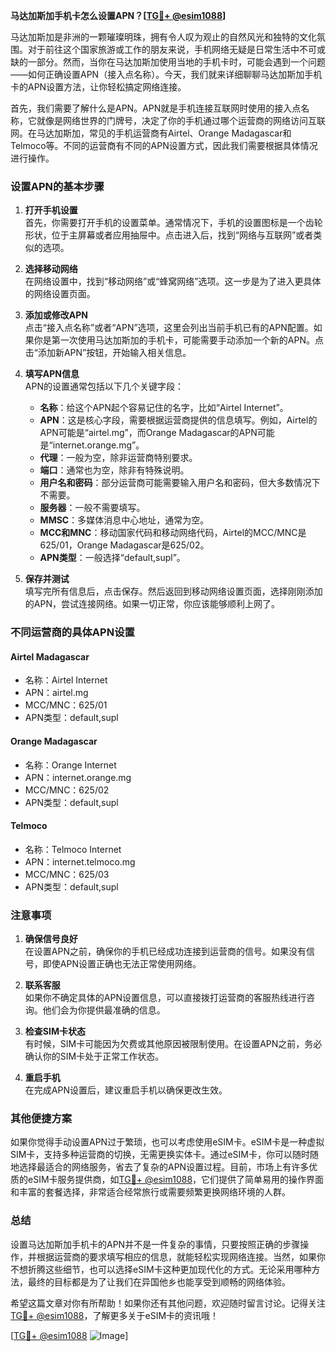 **马达加斯加手机卡怎么设置APN？[[TG💪+ @esim1088](https://t.me/s/esim1088)]**

马达加斯加是非洲的一颗璀璨明珠，拥有令人叹为观止的自然风光和独特的文化氛围。对于前往这个国家旅游或工作的朋友来说，手机网络无疑是日常生活中不可或缺的一部分。然而，当你在马达加斯加使用当地的手机卡时，可能会遇到一个问题——如何正确设置APN（接入点名称）。今天，我们就来详细聊聊马达加斯加手机卡的APN设置方法，让你轻松搞定网络连接。

首先，我们需要了解什么是APN。APN就是手机连接互联网时使用的接入点名称，它就像是网络世界的门牌号，决定了你的手机通过哪个运营商的网络访问互联网。在马达加斯加，常见的手机运营商有Airtel、Orange Madagascar和Telmoco等。不同的运营商有不同的APN设置方式，因此我们需要根据具体情况进行操作。

### 设置APN的基本步骤

1. **打开手机设置**  
   首先，你需要打开手机的设置菜单。通常情况下，手机的设置图标是一个齿轮形状，位于主屏幕或者应用抽屉中。点击进入后，找到“网络与互联网”或者类似的选项。

2. **选择移动网络**  
   在网络设置中，找到“移动网络”或“蜂窝网络”选项。这一步是为了进入更具体的网络设置页面。

3. **添加或修改APN**  
   点击“接入点名称”或者“APN”选项，这里会列出当前手机已有的APN配置。如果你是第一次使用马达加斯加的手机卡，可能需要手动添加一个新的APN。点击“添加新APN”按钮，开始输入相关信息。

4. **填写APN信息**  
   APN的设置通常包括以下几个关键字段：
   - **名称**：给这个APN起个容易记住的名字，比如“Airtel Internet”。
   - **APN**：这是核心字段，需要根据运营商提供的信息填写。例如，Airtel的APN可能是“airtel.mg”，而Orange Madagascar的APN可能是“internet.orange.mg”。
   - **代理**：一般为空，除非运营商特别要求。
   - **端口**：通常也为空，除非有特殊说明。
   - **用户名和密码**：部分运营商可能需要输入用户名和密码，但大多数情况下不需要。
   - **服务器**：一般不需要填写。
   - **MMSC**：多媒体消息中心地址，通常为空。
   - **MCC和MNC**：移动国家代码和移动网络代码，Airtel的MCC/MNC是625/01，Orange Madagascar是625/02。
   - **APN类型**：一般选择“default,supl”。

5. **保存并测试**  
   填写完所有信息后，点击保存。然后返回到移动网络设置页面，选择刚刚添加的APN，尝试连接网络。如果一切正常，你应该能够顺利上网了。

### 不同运营商的具体APN设置

#### Airtel Madagascar
- 名称：Airtel Internet  
- APN：airtel.mg  
- MCC/MNC：625/01  
- APN类型：default,supl  

#### Orange Madagascar
- 名称：Orange Internet  
- APN：internet.orange.mg  
- MCC/MNC：625/02  
- APN类型：default,supl  

#### Telmoco
- 名称：Telmoco Internet  
- APN：internet.telmoco.mg  
- MCC/MNC：625/03  
- APN类型：default,supl  

### 注意事项

1. **确保信号良好**  
   在设置APN之前，确保你的手机已经成功连接到运营商的信号。如果没有信号，即使APN设置正确也无法正常使用网络。

2. **联系客服**  
   如果你不确定具体的APN设置信息，可以直接拨打运营商的客服热线进行咨询。他们会为你提供最准确的信息。

3. **检查SIM卡状态**  
   有时候，SIM卡可能因为欠费或其他原因被限制使用。在设置APN之前，务必确认你的SIM卡处于正常工作状态。

4. **重启手机**  
   在完成APN设置后，建议重启手机以确保更改生效。

### 其他便捷方案

如果你觉得手动设置APN过于繁琐，也可以考虑使用eSIM卡。eSIM卡是一种虚拟SIM卡，支持多种运营商的切换，无需更换实体卡。通过eSIM卡，你可以随时随地选择最适合的网络服务，省去了复杂的APN设置过程。目前，市场上有许多优质的eSIM卡服务提供商，如[TG💪+ @esim1088](https://t.me/s/esim1088)，它们提供了简单易用的操作界面和丰富的套餐选择，非常适合经常旅行或需要频繁更换网络环境的人群。

### 总结

设置马达加斯加手机卡的APN并不是一件复杂的事情，只要按照正确的步骤操作，并根据运营商的要求填写相应的信息，就能轻松实现网络连接。当然，如果你不想折腾这些细节，也可以选择eSIM卡这种更加现代化的方式。无论采用哪种方法，最终的目标都是为了让我们在异国他乡也能享受到顺畅的网络体验。

希望这篇文章对你有所帮助！如果你还有其他问题，欢迎随时留言讨论。记得关注[TG💪+ @esim1088](https://t.me/s/esim1088)，了解更多关于eSIM卡的资讯哦！

[[TG💪+ @esim1088](https://t.me/s/esim1088) ![Image](https://i.postimg.cc/4NQfJmqS/Snipaste-2025-05-13-00-14-12.png)]